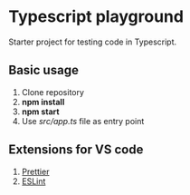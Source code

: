 # Typescript playground

Starter project for testing code in Typescript.

## Basic usage

1. Clone repository
2. **npm install**
3. **npm start**
4. Use _src/app.ts_ file as entry point

## Extensions for VS code

1. [Prettier](https://marketplace.visualstudio.com/items?itemName=esbenp.prettier-vscode)
2. [ESLint](https://marketplace.visualstudio.com/items?itemName=dbaeumer.vscode-eslint)
